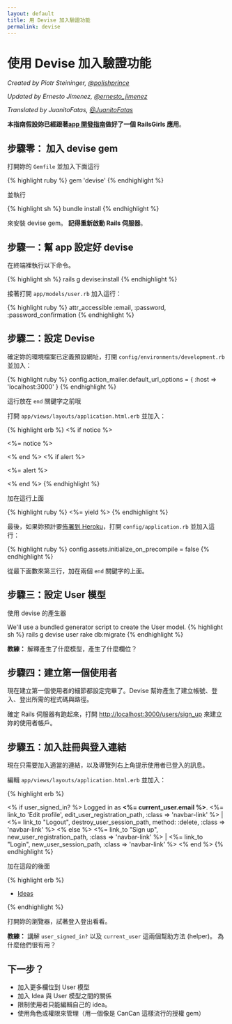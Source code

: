 ```yaml
---
layout: default
title: 用 Devise 加入驗證功能
permalink: devise
---
```


# 使用 Devise 加入驗證功能

*Created by Piotr Steininger, [@polishprince](https://twitter.com/polishprince)*

*Updated by Ernesto Jimenez, [@ernesto_jimenez](https://twitter.com/ernesto_jimenez)*

*Translated by JuanitoFatas, [@JuanitoFatas](https://twitter.com/juanitofatas)*

**本指南假設妳已經跟著[app 開發指南](/app)做好了一個 RailsGirls 應用**。

## 步驟零： 加入 devise gem

打開妳的 `Gemfile` 並加入下面這行

{% highlight ruby %}
gem 'devise'
{% endhighlight %}

並執行

{% highlight sh %}
bundle install
{% endhighlight %}

來安裝 devise gem。 **記得重新啟動 Rails 伺服器**。

## 步驟一：幫 app 設定好 devise

在終端裡執行以下命令。

{% highlight sh %}
rails g devise:install
{% endhighlight %}

接著打開 `app/models/user.rb` 加入這行：

{% highlight ruby %}
attr_accessible :email, :password, :password_confirmation
{% endhighlight %}

## 步驟二：設定 Devise

確定妳的環境檔案已定義預設網址，打開 `config/environments/development.rb` 並加入：

{% highlight ruby %}
   config.action_mailer.default_url_options = { :host => 'localhost:3000' }
{% endhighlight %}

這行放在 `end` 關鍵字之前哦

打開 `app/views/layouts/application.html.erb` 並加入：

{% highlight erb %}
<% if notice %>
  <p class="alert alert-notice"><%= notice %></p>
<% end %>
<% if alert %>
  <p class="alert alert-error"><%= alert %></p>
<% end %>
{% endhighlight %}

加在這行上面

{% highlight ruby %}
   <%= yield %>
{% endhighlight %}

最後，如果妳預計要[佈署到 Heroku](/heroku)，打開 `config/application.rb` 並加入這行：

{% highlight ruby %}
  config.assets.initialize_on_precompile = false
{% endhighlight %}

從最下面數來第三行，加在兩個 `end` 關鍵字的上面。

## 步驟三：設定 User 模型

使用 devise 的產生器

We'll use a bundled generator script to create the User model.
{% highlight sh %}
   rails g devise user
   rake db:migrate
{% endhighlight %}

**教練：** 解釋產生了什麼模型，產生了什麼欄位？

## 步驟四：建立第一個使用者

現在建立第一個使用者的細節都設定完畢了。Devise 幫妳產生了建立帳號、登入、登出所需的程式碼與路徑。

確定 Rails 伺服器有跑起來，打開 [http://localhost:3000/users/sign_up](http://localhost:3000/users/sign_up) 來建立妳的使用者帳戶。

## 步驟五：加入註冊與登入連結

現在只需要加入適當的連結，以及導覽列右上角提示使用者已登入的訊息。

編輯 `app/views/layouts/application.html.erb` 並加入：

{% highlight erb %}
<p class="navbar-text pull-right">
<% if user_signed_in? %>
  Logged in as <strong><%= current_user.email %></strong>.
  <%= link_to 'Edit profile', edit_user_registration_path, :class => 'navbar-link' %> |
  <%= link_to "Logout", destroy_user_session_path, method: :delete, :class => 'navbar-link'  %>
<% else %>
  <%= link_to "Sign up", new_user_registration_path, :class => 'navbar-link'  %> |
  <%= link_to "Login", new_user_session_path, :class => 'navbar-link'  %>
<% end %>
{% endhighlight %}

加在這段的後面

{% highlight erb %}
<ul class="nav">
  <li class="active"><a href="/ideas">Ideas</a></li>
</ul>
{% endhighlight %}

打開妳的瀏覽器，試著登入登出看看。

**教練：** 講解 `user_signed_in?` 以及 `current_user` 這兩個幫助方法 (helper)。 為什麼他們很有用？

## 下一步？

* 加入更多欄位到 User 模型
* 加入 Idea 與 User 模型之間的關係
* 限制使用者只能編輯自己的 idea。
* 使用角色或權限來管理（用一個像是 CanCan 這樣流行的授權 gem）
